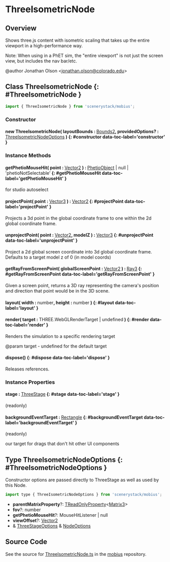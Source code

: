 # ThreeIsometricNode

## Overview

Shows three.js content with isometric scaling that takes up the entire viewport in a high-performance way.

Note: When using in a PhET sim, the "entire viewport" is not just the screen view, but includes the nav bar/etc.

@author Jonathan Olson &lt;jonathan.olson@colorado.edu&gt;

## Class ThreeIsometricNode {: #ThreeIsometricNode }


```js
import { ThreeIsometricNode } from 'scenerystack/mobius';
```
### Constructor

#### new ThreeIsometricNode( layoutBounds : <span style="font-weight: 400;">[Bounds2](../dot/Bounds2.md)</span>, providedOptions? : <span style="font-weight: 400;">[ThreeIsometricNodeOptions](../mobius/ThreeIsometricNode.md#ThreeIsometricNodeOptions)</span> ) {: #constructor data-toc-label='constructor' }

### Instance Methods

#### getPhetioMouseHit( point : <span style="font-weight: 400;">[Vector2](../dot/Vector2.md)</span> ) : <span style="font-weight: 400;">[PhetioObject](../tandem/PhetioObject.md) | <span style="color: hsla(calc(var(--md-hue) + 180deg),80%,40%,1);">null</span> | 'phetioNotSelectable'</span> {: #getPhetioMouseHit data-toc-label='getPhetioMouseHit' }

for studio autoselect

#### projectPoint( point : <span style="font-weight: 400;">[Vector3](../dot/Vector3.md)</span> ) : <span style="font-weight: 400;">[Vector2](../dot/Vector2.md)</span> {: #projectPoint data-toc-label='projectPoint' }

Projects a 3d point in the global coordinate frame to one within the 2d global coordinate frame.

#### unprojectPoint( point : <span style="font-weight: 400;">[Vector2](../dot/Vector2.md)</span>, modelZ ) : <span style="font-weight: 400;">[Vector3](../dot/Vector3.md)</span> {: #unprojectPoint data-toc-label='unprojectPoint' }

Project a 2d global screen coordinate into 3d global coordinate frame. Defaults to a target model z of 0 (in
model coords)

#### getRayFromScreenPoint( globalScreenPoint : <span style="font-weight: 400;">[Vector2](../dot/Vector2.md)</span> ) : <span style="font-weight: 400;">[Ray3](../dot/Ray3.md)</span> {: #getRayFromScreenPoint data-toc-label='getRayFromScreenPoint' }

Given a screen point, returns a 3D ray representing the camera's position and direction that point would be in the
3D scene.

#### layout( width : <span style="font-weight: 400;"><span style="color: hsla(calc(var(--md-hue) + 180deg),80%,40%,1);">number</span></span>, height : <span style="font-weight: 400;"><span style="color: hsla(calc(var(--md-hue) + 180deg),80%,40%,1);">number</span></span> ) {: #layout data-toc-label='layout' }

#### render( target : <span style="font-weight: 400;">THREE.WebGLRenderTarget | <span style="color: hsla(calc(var(--md-hue) + 180deg),80%,40%,1);">undefined</span></span> ) {: #render data-toc-label='render' }

Renders the simulation to a specific rendering target

@param target - undefined for the default target

#### dispose() {: #dispose data-toc-label='dispose' }

Releases references.

### Instance Properties

#### stage : <span style="font-weight: 400;">[ThreeStage](../mobius/ThreeStage.md)</span> {: #stage data-toc-label='stage' }

(readonly)

#### backgroundEventTarget : <span style="font-weight: 400;">[Rectangle](../scenery/Rectangle.md)</span> {: #backgroundEventTarget data-toc-label='backgroundEventTarget' }

(readonly)

our target for drags that don't hit other UI components



## Type ThreeIsometricNodeOptions {: #ThreeIsometricNodeOptions }


Constructor options are passed directly to ThreeStage as well as used by this Node.

```js
import type { ThreeIsometricNodeOptions } from 'scenerystack/mobius';
```


- **parentMatrixProperty**?: [TReadOnlyProperty](../axon/TReadOnlyProperty.md)&lt;[Matrix3](../dot/Matrix3.md)&gt;
- **fov**?: <span style="color: hsla(calc(var(--md-hue) + 180deg),80%,40%,1);">number</span>
- **getPhetioMouseHit**?: MouseHitListener | <span style="color: hsla(calc(var(--md-hue) + 180deg),80%,40%,1);">null</span>
- **viewOffset**?: [Vector2](../dot/Vector2.md)
- &amp; [ThreeStageOptions](../mobius/ThreeStage.md#ThreeStageOptions) &amp; [NodeOptions](../scenery/Node.md#NodeOptions)




## Source Code

See the source for [ThreeIsometricNode.ts](https://github.com/phetsims/mobius/blob/main/js/ThreeIsometricNode.ts) in the [mobius](https://github.com/phetsims/mobius) repository.
